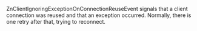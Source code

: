 ZnClientIgnoringExceptionOnConnectionReuseEvent signals that a client connection was reused and that an exception occurred. Normally, there is one retry after that, trying to reconnect.

